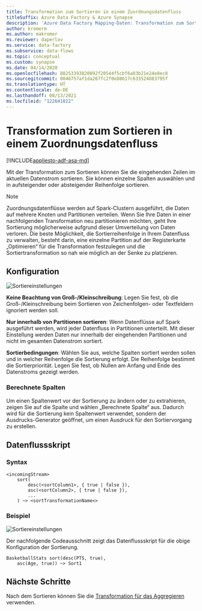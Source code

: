```yaml
---
title: Transformation zum Sortieren in einem Zuordnungsdatenfluss
titleSuffix: Azure Data Factory & Azure Synapse
description: 'Azure Data Factory Mapping-Daten: Transformation zum Sortieren'
author: kromerm
ms.author: makromer
ms.reviewer: daperlov
ms.service: data-factory
ms.subservice: data-flows
ms.topic: conceptual
ms.custom: synapse
ms.date: 04/14/2020
ms.openlocfilehash: 88253393820892f20544f5cbf6a83b21e24e8ec8
ms.sourcegitcommit: 0046757af1da267fc2f0e88617c633524883795f
ms.translationtype: HT
ms.contentlocale: de-DE
ms.lasthandoff: 08/13/2021
ms.locfileid: "122641022"
---
```

# <a name="sort-transformation-in-mapping-data-flow"></a>Transformation zum Sortieren in einem Zuordnungsdatenfluss

[!INCLUDE[appliesto-adf-asa-md](includes/appliesto-adf-asa-md.md)]

Mit der Transformation zum Sortieren können Sie die eingehenden Zeilen im aktuellen Datenstrom sortieren. Sie können einzelne Spalten auswählen und in aufsteigender oder absteigender Reihenfolge sortieren.

> [!NOTE]
> Zuordnungsdatenflüsse werden auf Spark-Clustern ausgeführt, die Daten auf mehrere Knoten und Partitionen verteilen. Wenn Sie Ihre Daten in einer nachfolgenden Transformation neu partitionieren möchten, geht Ihre Sortierung möglicherweise aufgrund dieser Umverteilung von Daten verloren. Die beste Möglichkeit, die Sortierreihenfolge in Ihrem Datenfluss zu verwalten, besteht darin, eine einzelne Partition auf der Registerkarte „Optimieren“ für die Transformation festzulegen und die Sortiertransformation so nah wie möglich an der Senke zu platzieren.

## <a name="configuration"></a>Konfiguration

![Sortiereinstellungen](media/data-flow/sort.png "Sortieren")

**Keine Beachtung von Groß-/Kleinschreibung**: Legen Sie fest, ob die Groß-/Kleinschreibung beim Sortieren von Zeichenfolgen- oder Textfeldern ignoriert werden soll.

**Nur innerhalb von Partitionen sortieren**: Wenn Datenflüsse auf Spark ausgeführt werden, wird jeder Datenfluss in Partitionen unterteilt. Mit dieser Einstellung werden Daten nur innerhalb der eingehenden Partitionen und nicht im gesamten Datenstrom sortiert. 

**Sortierbedingungen**: Wählen Sie aus, welche Spalten sortiert werden sollen und in welcher Reihenfolge die Sortierung erfolgt. Die Reihenfolge bestimmt die Sortierpriorität. Legen Sie fest, ob Nullen am Anfang und Ende des Datenstroms gezeigt werden.

### <a name="computed-columns"></a>Berechnete Spalten

Um einen Spaltenwert vor der Sortierung zu ändern oder zu extrahieren, zeigen Sie auf die Spalte und wählen „Berechnete Spalte“ aus. Dadurch wird für die Sortierung kein Spaltenwert verwendet, sondern der Ausdrucks-Generator geöffnet, um einen Ausdruck für den Sortiervorgang zu erstellen.

## <a name="data-flow-script"></a>Datenflussskript

### <a name="syntax"></a>Syntax

```
<incomingStream>
    sort(
        desc(<sortColumn1>, { true | false }),
        asc(<sortColumn2>, { true | false }),
        ...
    ) ~> <sortTransformationName<>
```

### <a name="example"></a>Beispiel

![Sortiereinstellungen](media/data-flow/sort.png "Sortieren")

Der nachfolgende Codeausschnitt zeigt das Datenflussskript für die obige Konfiguration der Sortierung.

```
BasketballStats sort(desc(PTS, true),
    asc(Age, true)) ~> Sort1
```

## <a name="next-steps"></a>Nächste Schritte

Nach dem Sortieren können Sie die [Transformation für das Aggregieren](data-flow-aggregate.md) verwenden.
